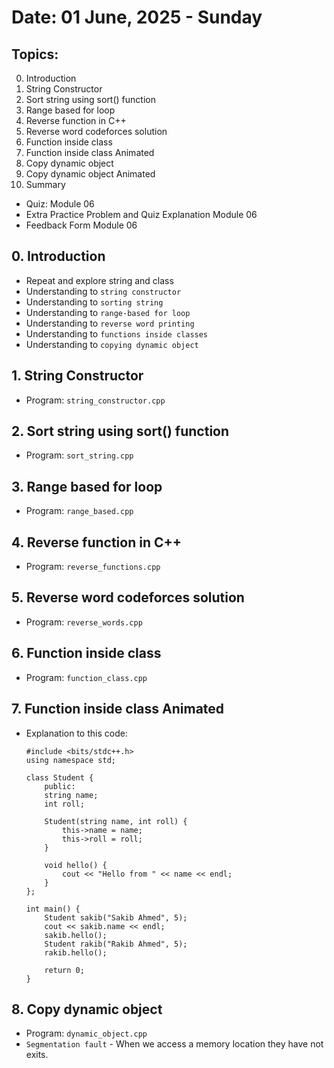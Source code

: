 # Date: 01 June, 2025 - Sunday

## Topics:
0. Introduction
1. String Constructor
2. Sort string using sort() function
3. Range based for loop
4. Reverse function in C++
5. Reverse word codeforces solution
6. Function inside class
7. Function inside class Animated
8. Copy dynamic object
9. Copy dynamic object Animated
10. Summary
- Quiz: Module 06
- Extra Practice Problem and Quiz Explanation Module 06
- Feedback Form Module 06

## 0. Introduction
- Repeat and explore string and class
- Understanding to `string constructor`
- Understanding to `sorting string`
- Understanding to `range-based for loop`
- Understanding to `reverse word printing`
- Understanding to `functions inside classes`
- Understanding to `copying dynamic object`

## 1. String Constructor
- Program: `string_constructor.cpp`

## 2. Sort string using sort() function
- Program: `sort_string.cpp`

## 3. Range based for loop
- Program: `range_based.cpp`

## 4. Reverse function in C++
- Program: `reverse_functions.cpp`

## 5. Reverse word codeforces solution
- Program: `reverse_words.cpp`

## 6. Function inside class
- Program: `function_class.cpp`

## 7. Function inside class Animated
- Explanation to this code:
    ```
    #include <bits/stdc++.h>
    using namespace std;

    class Student {
        public:
        string name;
        int roll;

        Student(string name, int roll) {
            this->name = name;
            this->roll = roll;
        }

        void hello() {
            cout << "Hello from " << name << endl;
        }
    };

    int main() {
        Student sakib("Sakib Ahmed", 5);
        cout << sakib.name << endl;
        sakib.hello();
        Student rakib("Rakib Ahmed", 5);
        rakib.hello();

        return 0;
    }
    ```

## 8. Copy dynamic object
- Program: `dynamic_object.cpp`
- `Segmentation fault` - When we access a memory location they have not exits.